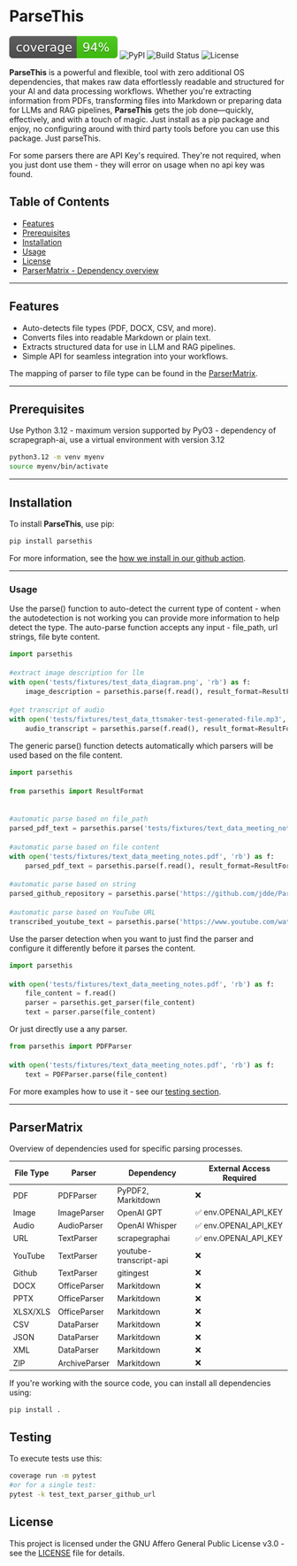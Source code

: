 # ParseThis

![Coverage](./coverage.svg)
![PyPI](https://img.shields.io/pypi/v/ParseThis)
![Build Status](https://img.shields.io/github/workflow/status/jdde/ParseThis/CI)
![License](https://img.shields.io/github/license/jdde/ParseThis)


**ParseThis** is a powerful and flexible, tool with zero additional OS dependencies, that makes raw data effortlessly readable and structured for your AI and data processing workflows. Whether you're extracting information from PDFs, transforming files into Markdown or preparing data for LLMs and RAG pipelines, **ParseThis** gets the job done—quickly, effectively, and with a touch of magic.
Just install as a pip package and enjoy, no configuring around with third party tools before you can use this package. Just parseThis.

For some parsers there are API Key's required. They're not required, when you just dont use them - they will error on usage when no api key was found.

## Table of Contents
- [Features](#features)
- [Prerequisites](#prerequisites)
- [Installation](#installation)
- [Usage](#usage)
- [License](#license)
- [ParserMatrix - Dependency overview](#ParserMatrix)


---

## Features
- Auto-detects file types (PDF, DOCX, CSV, and more).
- Converts files into readable Markdown or plain text.
- Extracts structured data for use in LLM and RAG pipelines.
- Simple API for seamless integration into your workflows.

The mapping of parser to file type can be found in the [ParserMatrix](#parsermatrix---when-is-which-dependency-used).

---

## Prerequisites
Use Python 3.12 - maximum version supported by PyO3 - dependency of scrapegraph-ai, use a virtual environment with version 3.12
```sh
python3.12 -m venv myenv
source myenv/bin/activate
```

---

## Installation

To install **ParseThis**, use pip:

```bash
pip install parsethis
```
For more information, see the [how we install in our github action](.github/workflows/coverage.yml).

---

### Usage
Use the parse() function to auto-detect the current type of content - when the autodetection is not working you can provide more information to help detect the type.
The auto-parse function accepts any input - file_path, url strings, file byte content.
```python
import parsethis

#extract image description for llm
with open('tests/fixtures/test_data_diagram.png', 'rb') as f:
    image_description = parsethis.parse(f.read(), result_format=ResultFormat.TXT)

#get transcript of audio
with open('tests/fixtures/test_data_ttsmaker-test-generated-file.mp3', 'rb') as f:
    audio_transcript = parsethis.parse(f.read(), result_format=ResultFormat.TXT)
```

The generic parse() function detects automatically which parsers will be used based on the file content.

```python
import parsethis

from parsethis import ResultFormat


#automatic parse based on file_path
parsed_pdf_text = parsethis.parse('tests/fixtures/text_data_meeting_notes.pdf', result_format=ResultFormat.TXT)

#automatic parse based on file content
with open('tests/fixtures/text_data_meeting_notes.pdf', 'rb') as f:
    parsed_pdf_text = parsethis.parse(f.read(), result_format=ResultFormat.TXT)  # works with any bytes content

#automatic parse based on string
parsed_github_repository = parsethis.parse('https://github.com/jdde/ParseThis', result_format=ResultFormat.TXT)

#automatic parse based on YouTube URL
transcribed_youtube_text = parsethis.parse('https://www.youtube.com/watch?v=ca7QkcAGe', result_format=ResultFormat.TXT)
```

Use the parser detection when you want to just find the parser and configure it differently before it parses the content.
```python
import parsethis

with open('tests/fixtures/text_data_meeting_notes.pdf', 'rb') as f:
    file_content = f.read()
    parser = parsethis.get_parser(file_content)
    text = parser.parse(file_content)
```

Or just directly use a any parser.
```python
from parsethis import PDFParser

with open('tests/fixtures/text_data_meeting_notes.pdf', 'rb') as f:
    text = PDFParser.parse(file_content)
```

For more examples how to use it - see our [testing section](tests/test_automatic_parsing.py).

---

## ParserMatrix
Overview of dependencies used for specific parsing processes.

| File Type | Parser         | Dependency          | External Access Required |
|-----------|----------------|---------------------|---------------------|
| PDF       | PDFParser      | PyPDF2, Markitdown | ❌ |
| Image     | ImageParser    | OpenAI GPT         | ✅ env.OPENAI_API_KEY|
| Audio     | AudioParser    | OpenAI Whisper     | ✅ env.OPENAI_API_KEY |
| URL       | TextParser     | scrapegraphai      | ✅ env.OPENAI_API_KEY |
| YouTube   | TextParser  | youtube-transcript-api | ❌ |
| Github    | TextParser     | gitingest          | ❌ |
| DOCX      | OfficeParser   | Markitdown         | ❌ |
| PPTX      | OfficeParser   | Markitdown         | ❌ |
| XLSX/XLS  | OfficeParser   | Markitdown         | ❌ |
| CSV       | DataParser     | Markitdown         | ❌ |
| JSON      | DataParser     | Markitdown         | ❌ |
| XML       | DataParser     | Markitdown         | ❌ |
| ZIP       | ArchiveParser  | Markitdown         | ❌ |


If you're working with the source code, you can install all dependencies using:

```bash
pip install .
```


## Testing
To execute tests use this:

```bash
coverage run -m pytest
#or for a single test:
pytest -k test_text_parser_github_url
```


## License
This project is licensed under the GNU Affero General Public License v3.0 - see the [LICENSE](LICENSE) file for details.
